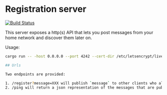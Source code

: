 # Registration server

[![Build Status](https://travis-ci.org/fxbox/registration_server.svg?branch=master)](https://travis-ci.org/fxbox/registration_server)

This server exposes a http(s) API that lets you post messages from your home network and discover them later on.

Usage:

```bash
cargo run -- -host 0.0.0.0 --port 4242 --cert-dir /etc/letsencrypt/live/knilxof.org

## Urls

Two endpoints are provided:

1. /register?message=XXX will publish `message` to other clients who also connect from the same outgoing IP address as you.
2. /ping will return a json representation of the messages that are published from the same outgoing IP address.
